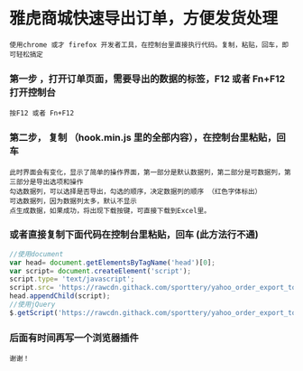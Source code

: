 # 雅虎商城快速导出订单，方便发货处理

    使用chrome 或才 firefox 开发者工具，在控制台里直接执行代码。复制，粘贴，回车，即可轻松搞定

### 第一步 ，打开订单页面，需要导出的数据的标签，F12 或者  Fn+F12 打开控制台
    按F12 或者 Fn+F12

### 第二步， 复制 （hook.min.js 里的全部内容），在控制台里粘贴，回车
    此时界面会有变化，显示了简单的操作界面，第一部分是默认数据列，第二部分是可数据列，第三部分是导出选项和操作
    勾选数据列，可以选择是否导出，勾选的顺序，决定数据列的顺序 （红色字体标出）
    可选数据列，因为数据列太多，默认不显示
    点生成数据，如果成功，将出现下载按键，可直接下载到Excel里。

### 或者直接复制下面代码在控制台里粘贴，回车 (此方法行不通)
``` javascript
//使用document
var head= document.getElementsByTagName('head')[0];
var script= document.createElement('script');
script.type= 'text/javascript';
script.src= 'https://rawcdn.githack.com/sporttery/yahoo_order_export_tools/5a4e21f9d643ddfef38ecb3c963fb7ed30aed3b0/hook.min.js?t='+(+new Date);
head.appendChild(script);
//使用jQuery
$.getScript('https://rawcdn.githack.com/sporttery/yahoo_order_export_tools/5a4e21f9d643ddfef38ecb3c963fb7ed30aed3b0/hook.min.js');
```
    
### 后面有时间再写一个浏览器插件
    谢谢！